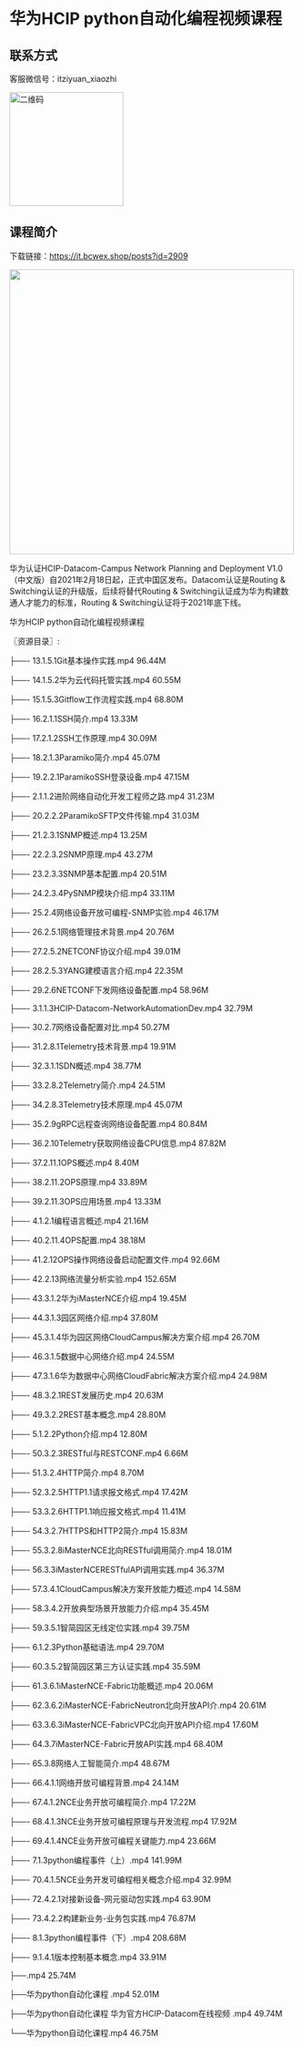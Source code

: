 # 华为HCIP python自动化编程视频课程

## 联系方式

客服微信号：itziyuan_xiaozhi

<img src="https://ziyuanyun.oss-cn-guangzhou.aliyuncs.com/common/20240614073449/666b82192834a.jpg" width="200" height="200" alt="二维码">

## 课程简介

下载链接：https://it.bcwex.shop/posts?id=2909

<img src="https://ziyuanyun.oss-cn-guangzhou.aliyuncs.com/yun/20240515184428/6644920c228ed.jpg" width="500" alt="">

  华为认证HCIP-Datacom-Campus Network Planning and Deployment V1.0（中文版）自2021年2月18日起，正式中国区发布。Datacom认证是Routing &amp; Switching认证的升级版，后续将替代Routing &amp; Switching认证成为华为构建数通人才能力的标准，Routing &amp; Switching认证将于2021年底下线。

 华为HCIP python自动化编程视频课程



 〖资源目录〗:

 ├──- 13.1.5.1Git基本操作实践.mp4 96.44M

 ├──- 14.1.5.2华为云代码托管实践.mp4 60.55M

 ├──- 15.1.5.3Gitflow工作流程实践.mp4 68.80M

 ├──- 16.2.1.1SSH简介.mp4 13.33M

 ├──- 17.2.1.2SSH工作原理.mp4 30.09M

 ├──- 18.2.1.3Paramiko简介.mp4 45.07M

 ├──- 19.2.2.1ParamikoSSH登录设备.mp4 47.15M

 ├──- 2.1.1.2进阶网络自动化开发工程师之路.mp4 31.23M

 ├──- 20.2.2.2ParamikoSFTP文件传输.mp4 31.03M

 ├──- 21.2.3.1SNMP概述.mp4 13.25M

 ├──- 22.2.3.2SNMP原理.mp4 43.27M

 ├──- 23.2.3.3SNMP基本配置.mp4 20.51M

 ├──- 24.2.3.4PySNMP模块介绍.mp4 33.11M

 ├──- 25.2.4网络设备开放可编程-SNMP实验.mp4 46.17M

 ├──- 26.2.5.1网络管理技术背景.mp4 20.76M

 ├──- 27.2.5.2NETCONF协议介绍.mp4 39.01M

 ├──- 28.2.5.3YANG建模语言介绍.mp4 22.35M

 ├──- 29.2.6NETCONF下发网络设备配置.mp4 58.96M

 ├──- 3.1.1.3HCIP-Datacom-NetworkAutomationDev.mp4 32.79M

 ├──- 30.2.7网络设备配置对比.mp4 50.27M

 ├──- 31.2.8.1Telemetry技术背景.mp4 19.91M

 ├──- 32.3.1.1SDN概述.mp4 38.77M

 ├──- 33.2.8.2Telemetry简介.mp4 24.51M

 ├──- 34.2.8.3Telemetry技术原理.mp4 45.07M

 ├──- 35.2.9gRPC远程查询网络设备配置.mp4 80.84M

 ├──- 36.2.10Telemetry获取网络设备CPU信息.mp4 87.82M

 ├──- 37.2.11.1OPS概述.mp4 8.40M

 ├──- 38.2.11.2OPS原理.mp4 33.89M

 ├──- 39.2.11.3OPS应用场景.mp4 13.33M

 ├──- 4.1.2.1编程语言概述.mp4 21.16M

 ├──- 40.2.11.4OPS配置.mp4 38.18M

 ├──- 41.2.12OPS操作网络设备启动配置文件.mp4 92.66M

 ├──- 42.2.13网络流量分析实验.mp4 152.65M

 ├──- 43.3.1.2华为iMasterNCE介绍.mp4 19.45M

 ├──- 44.3.1.3园区网络介绍.mp4 37.80M

 ├──- 45.3.1.4华为园区网络CloudCampus解决方案介绍.mp4 26.70M

 ├──- 46.3.1.5数据中心网络介绍.mp4 24.55M

 ├──- 47.3.1.6华为数据中心网络CloudFabric解决方案介绍.mp4 24.98M

 ├──- 48.3.2.1REST发展历史.mp4 20.63M

 ├──- 49.3.2.2REST基本概念.mp4 28.80M

 ├──- 5.1.2.2Python介绍.mp4 12.80M

 ├──- 50.3.2.3RESTful与RESTCONF.mp4 6.66M

 ├──- 51.3.2.4HTTP简介.mp4 8.70M

 ├──- 52.3.2.5HTTP1.1请求报文格式.mp4 17.42M

 ├──- 53.3.2.6HTTP1.1响应报文格式.mp4 11.41M

 ├──- 54.3.2.7HTTPS和HTTP2简介.mp4 15.83M

 ├──- 55.3.2.8iMasterNCE北向RESTful调用简介.mp4 18.01M

 ├──- 56.3.3iMasterNCERESTfulAPI调用实践.mp4 36.37M

 ├──- 57.3.4.1CloudCampus解决方案开放能力概述.mp4 14.58M

 ├──- 58.3.4.2开放典型场景开放能力介绍.mp4 35.45M

 ├──- 59.3.5.1智简园区无线定位实践.mp4 39.75M

 ├──- 6.1.2.3Python基础语法.mp4 29.70M

 ├──- 60.3.5.2智简园区第三方认证实践.mp4 35.59M

 ├──- 61.3.6.1iMasterNCE-Fabric功能概述.mp4 20.06M

 ├──- 62.3.6.2iMasterNCE-FabricNeutron北向开放API介.mp4 20.61M

 ├──- 63.3.6.3iMasterNCE-FabricVPC北向开放API介绍.mp4 17.60M

 ├──- 64.3.7iMasterNCE-Fabric开放API实践.mp4 68.40M

 ├──- 65.3.8网络人工智能简介.mp4 48.67M

 ├──- 66.4.1.1网络开放可编程背景.mp4 24.14M

 ├──- 67.4.1.2NCE业务开放可编程简介.mp4 17.22M

 ├──- 68.4.1.3NCE业务开放可编程原理与开发流程.mp4 17.92M

 ├──- 69.4.1.4NCE业务开放可编程关键能力.mp4 23.66M

 ├──- 7.1.3python编程事件（上）.mp4 141.99M

 ├──- 70.4.1.5NCE业务开发可编程相关概念介绍.mp4 32.99M

 ├──- 72.4.2.1对接新设备-网元驱动包实践.mp4 63.90M

 ├──- 73.4.2.2构建新业务-业务包实践.mp4 76.87M

 ├──- 8.1.3python编程事件（下）.mp4 208.68M

 ├──- 9.1.4.1版本控制基本概念.mp4 33.91M

 ├──.mp4 25.74M

 ├──华为python自动化课程 .mp4 52.01M

 ├──华为python自动化课程 华为官方HCIP-Datacom在线视频 .mp4 49.74M

 └──华为python自动化课程.mp4 46.75M

  